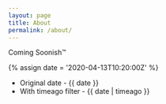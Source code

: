 ```yaml
---
layout: page
title: About
permalink: /about/
---
```


Coming Soonish™

{% assign date = '2020-04-13T10:20:00Z' %}

- Original date - {{ date }}
- With timeago filter - {{ date | timeago }}